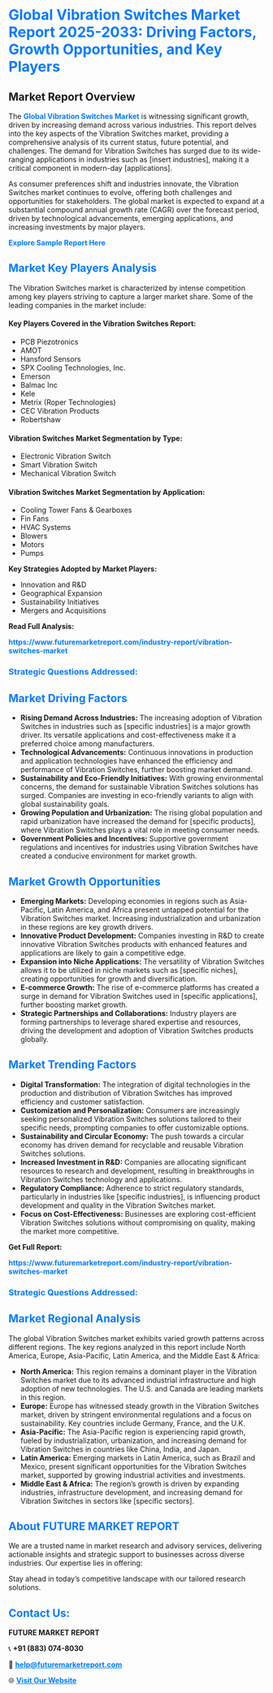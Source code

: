 <h1 style="color: #007BFF;">Global Vibration Switches Market Report 2025-2033: Driving Factors, Growth Opportunities, and Key Players</h1>

<section id="overview">
<h2>Market Report Overview</h2>
<p>The <a href="https://www.futuremarketreport.com/industry-report/vibration-switches-market" style="color: #007BFF; text-decoration: none;"><strong>Global Vibration Switches Market</strong></a> is witnessing significant growth, driven by increasing demand across various industries. This report delves into the key aspects of the Vibration Switches market, providing a comprehensive analysis of its current status, future potential, and challenges. The demand for Vibration Switches has surged due to its wide-ranging applications in industries such as [insert industries], making it a critical component in modern-day [applications].</p>
<p>As consumer preferences shift and industries innovate, the Vibration Switches market continues to evolve, offering both challenges and opportunities for stakeholders. The global market is expected to expand at a substantial compound annual growth rate (CAGR) over the forecast period, driven by technological advancements, emerging applications, and increasing investments by major players.</p>
</section>

<section id="overview">
<p><a href="https://www.futuremarketreport.com/request-sample/reportId=75987" style="color: #007BFF; text-decoration: none;"><strong>Explore Sample Report Here</strong></a></p>
</section>

<section id="key-players">
<h2 style="color: #007BFF;">Market Key Players Analysis</h2>
<p>The Vibration Switches market is characterized by intense competition among key players striving to capture a larger market share. Some of the leading companies in the market include:</p>
<h4>Key Players Covered in the Vibration Switches Report:</h4>
<ul><li>PCB Piezotronics</li><li>AMOT</li><li>Hansford Sensors</li><li>SPX Cooling Technologies, Inc.</li><li>Emerson</li><li>Balmac Inc</li><li>Kele</li><li>Metrix (Roper Technologies)</li><li>CEC Vibration Products</li><li>Robertshaw</li></ul>
<h4>Vibration Switches Market Segmentation by Type:</h4>
<ul><li>Electronic Vibration Switch</li><li>Smart Vibration Switch</li><li>Mechanical Vibration Switch</li></ul>

<h4>Vibration Switches Market Segmentation by Application:</h4>
<ul><li>Cooling Tower Fans &amp; Gearboxes</li><li>Fin Fans</li><li>HVAC Systems</li><li>Blowers</li><li>Motors</li><li>Pumps</li></ul>
<p><strong>Key Strategies Adopted by Market Players:</strong></p>
<ul>
<li>Innovation and R&D</li>
<li>Geographical Expansion</li>
<li>Sustainability Initiatives</li>
<li>Mergers and Acquisitions</li>
</ul>
</section>

<section>
<p><strong>Read Full Analysis: </strong></p><a href="https://www.futuremarketreport.com/industry-report/vibration-switches-market" style="color: #007BFF; text-decoration: none;"><strong>https://www.futuremarketreport.com/industry-report/vibration-switches-market</strong></a>
<h3 style="color: #007BFF;">Strategic Questions Addressed:</h3>
</section>

<section id="driving-factors">
<h2 style="color: #007BFF;">Market Driving Factors</h2>
<ul>
<li><strong>Rising Demand Across Industries:</strong> The increasing adoption of Vibration Switches in industries such as [specific industries] is a major growth driver. Its versatile applications and cost-effectiveness make it a preferred choice among manufacturers.</li>
<li><strong>Technological Advancements:</strong> Continuous innovations in production and application technologies have enhanced the efficiency and performance of Vibration Switches, further boosting market demand.</li>
<li><strong>Sustainability and Eco-Friendly Initiatives:</strong> With growing environmental concerns, the demand for sustainable Vibration Switches solutions has surged. Companies are investing in eco-friendly variants to align with global sustainability goals.</li>
<li><strong>Growing Population and Urbanization:</strong> The rising global population and rapid urbanization have increased the demand for [specific products], where Vibration Switches plays a vital role in meeting consumer needs.</li>
<li><strong>Government Policies and Incentives:</strong> Supportive government regulations and incentives for industries using Vibration Switches have created a conducive environment for market growth.</li>
</ul>
</section>

<section id="growth-opportunities">
<h2 style="color: #007BFF;">Market Growth Opportunities</h2>
<ul>
<li><strong>Emerging Markets:</strong> Developing economies in regions such as Asia-Pacific, Latin America, and Africa present untapped potential for the Vibration Switches market. Increasing industrialization and urbanization in these regions are key growth drivers.</li>
<li><strong>Innovative Product Development:</strong> Companies investing in R&D to create innovative Vibration Switches products with enhanced features and applications are likely to gain a competitive edge.</li>
<li><strong>Expansion into Niche Applications:</strong> The versatility of Vibration Switches allows it to be utilized in niche markets such as [specific niches], creating opportunities for growth and diversification.</li>
<li><strong>E-commerce Growth:</strong> The rise of e-commerce platforms has created a surge in demand for Vibration Switches used in [specific applications], further boosting market growth.</li>
<li><strong>Strategic Partnerships and Collaborations:</strong> Industry players are forming partnerships to leverage shared expertise and resources, driving the development and adoption of Vibration Switches products globally.</li>
</ul>
</section>

<section id="trending-factors">
<h2 style="color: #007BFF;">Market Trending Factors</h2>
<ul>
<li><strong>Digital Transformation:</strong> The integration of digital technologies in the production and distribution of Vibration Switches has improved efficiency and customer satisfaction.</li>
<li><strong>Customization and Personalization:</strong> Consumers are increasingly seeking personalized Vibration Switches solutions tailored to their specific needs, prompting companies to offer customizable options.</li>
<li><strong>Sustainability and Circular Economy:</strong> The push towards a circular economy has driven demand for recyclable and reusable Vibration Switches solutions.</li>
<li><strong>Increased Investment in R&D:</strong> Companies are allocating significant resources to research and development, resulting in breakthroughs in Vibration Switches technology and applications.</li>
<li><strong>Regulatory Compliance:</strong> Adherence to strict regulatory standards, particularly in industries like [specific industries], is influencing product development and quality in the Vibration Switches market.</li>
<li><strong>Focus on Cost-Effectiveness:</strong> Businesses are exploring cost-efficient Vibration Switches solutions without compromising on quality, making the market more competitive.</li>
</ul>
</section>

<section>
<p><strong>Get Full Report: </strong></p><a href="https://www.futuremarketreport.com/industry-report/vibration-switches-market" style="color: #007BFF; text-decoration: none;"><strong>https://www.futuremarketreport.com/industry-report/vibration-switches-market</strong></a>
<h3 style="color: #007BFF;">Strategic Questions Addressed:</h3>
</section>


<section id="regional-analysis">
<h2 style="color: #007BFF;">Market Regional Analysis</h2>
<p>The global Vibration Switches market exhibits varied growth patterns across different regions. The key regions analyzed in this report include North America, Europe, Asia-Pacific, Latin America, and the Middle East & Africa:</p>
<ul>
<li><strong>North America:</strong> This region remains a dominant player in the Vibration Switches market due to its advanced industrial infrastructure and high adoption of new technologies. The U.S. and Canada are leading markets in this region.</li>
<li><strong>Europe:</strong> Europe has witnessed steady growth in the Vibration Switches market, driven by stringent environmental regulations and a focus on sustainability. Key countries include Germany, France, and the U.K.</li>
<li><strong>Asia-Pacific:</strong> The Asia-Pacific region is experiencing rapid growth, fueled by industrialization, urbanization, and increasing demand for Vibration Switches in countries like China, India, and Japan.</li>
<li><strong>Latin America:</strong> Emerging markets in Latin America, such as Brazil and Mexico, present significant opportunities for the Vibration Switches market, supported by growing industrial activities and investments.</li>
<li><strong>Middle East & Africa:</strong> The region’s growth is driven by expanding industries, infrastructure development, and increasing demand for Vibration Switches in sectors like [specific sectors].</li>
</ul>
</section>

<footer>
<h2 style="color: #007BFF;">About FUTURE MARKET REPORT</h2>
<p>We are a trusted name in market research and advisory services, delivering actionable insights and strategic support to businesses across diverse industries. Our expertise lies in offering:</p>

<p>Stay ahead in today’s competitive landscape with our tailored research solutions.</p>

<h2 style="color: #007BFF;">Contact Us:</h2>
<p><strong>FUTURE MARKET REPORT</strong></p>
<p>📞 <strong>+91 (883) 074-8030</strong></p>
<p>📧 <strong><a href="mailto:help@futuremarketreport.com" style="color: #007BFF;">help@futuremarketreport.com</a></strong></p>
<p>🌐 <strong><a href="https://www.futuremarketreport.com/" style="color: #007BFF;">Visit Our Website</a></strong></p>
</footer>